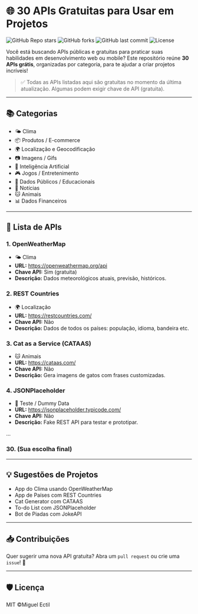 # 🌐 30 APIs Gratuitas para Usar em Projetos

![GitHub Repo stars](https://img.shields.io/github/stars/Miguel-ectil/30-free-apis-for-projects?style=social)
![GitHub forks](https://img.shields.io/github/forks/Miguel-ectil/30-free-apis-for-projects?style=social)
![GitHub last commit](https://img.shields.io/github/last-commit/Miguel-ectil/30-free-apis-for-projects)
![License](https://img.shields.io/github/license/Miguel-ectil/30-free-apis-for-projects)


Você está buscando APIs públicas e gratuitas para praticar suas habilidades em desenvolvimento web ou mobile? Este repositório reúne **30 APIs grátis**, organizadas por categoria, para te ajudar a criar projetos incríveis!

> ✅ Todas as APIs listadas aqui são gratuitas no momento da última atualização. Algumas podem exigir chave de API (gratuita).

---

## 📚 Categorias

- 🌤️ Clima
- 📦 Produtos / E-commerce
- 🌍 Localização e Geocodificação
- 📷 Imagens / Gifs
- 🧠 Inteligência Artificial
- 🎮 Jogos / Entretenimento
- 🔎 Dados Públicos / Educacionais
- 📰 Notícias
- 🐱 Animais
- 📊 Dados Financeiros

---

## 🚀 Lista de APIs

### 1. OpenWeatherMap
- 🌤️ Clima
- **URL:** https://openweathermap.org/api
- **Chave API:** Sim (gratuita)
- **Descrição:** Dados meteorológicos atuais, previsão, históricos.

### 2. REST Countries
- 🌍 Localização
- **URL:** https://restcountries.com/
- **Chave API:** Não
- **Descrição:** Dados de todos os países: população, idioma, bandeira etc.

### 3. Cat as a Service (CATAAS)
- 🐱 Animais
- **URL:** https://cataas.com/
- **Chave API:** Não
- **Descrição:** Gera imagens de gatos com frases customizadas.

### 4. JSONPlaceholder
- 🧪 Teste / Dummy Data
- **URL:** https://jsonplaceholder.typicode.com/
- **Chave API:** Não
- **Descrição:** Fake REST API para testar e prototipar.

...

### 30. (Sua escolha final)

---

## 💡 Sugestões de Projetos

- App do Clima usando OpenWeatherMap
- App de Países com REST Countries
- Cat Generator com CATAAS
- To-do List com JSONPlaceholder
- Bot de Piadas com JokeAPI

---

## 📥 Contribuições

Quer sugerir uma nova API gratuita? Abra um `pull request` ou crie uma `issue`! 🚀

---

## 🛡️ Licença

MIT ©Miguel Ectil
